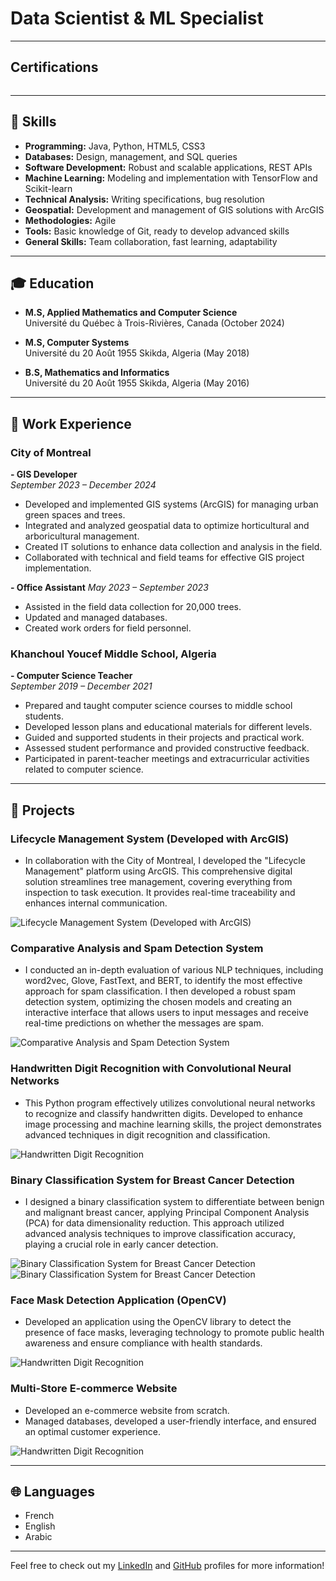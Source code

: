 # Data Scientist & ML Specialist

---

## Certifications

<div style="display: flex; justify-content: space-between;">
  <div data-iframe-width="150" data-iframe-height="270" data-share-badge-id="56c707d9-6e12-40b4-a1d0-869dd308b326" data-share-badge-host="https://www.credly.com"></div>
  <script type="text/javascript" async src="//cdn.credly.com/assets/utilities/embed.js"></script>

<div data-iframe-width="150" data-iframe-height="270" data-share-badge-id="103f5828-3359-4770-b9c0-476c56689ef9" data-share-badge-host="https://www.credly.com"></div>
  <script type="text/javascript" async src="//cdn.credly.com/assets/utilities/embed.js"></script>
</div>

---

## 🔧 Skills

- **Programming:** Java, Python, HTML5, CSS3  
- **Databases:** Design, management, and SQL queries  
- **Software Development:** Robust and scalable applications, REST APIs  
- **Machine Learning:** Modeling and implementation with TensorFlow and Scikit-learn  
- **Technical Analysis:** Writing specifications, bug resolution  
- **Geospatial:** Development and management of GIS solutions with ArcGIS  
- **Methodologies:** Agile  
- **Tools:** Basic knowledge of Git, ready to develop advanced skills  
- **General Skills:** Team collaboration, fast learning, adaptability  

---

## 🎓 Education

- **M.S, Applied Mathematics and Computer Science**  
  Université du Québec à Trois-Rivières, Canada (October 2024)

- **M.S, Computer Systems**  
  Université du 20 Août 1955 Skikda, Algeria (May 2018)

- **B.S, Mathematics and Informatics**  
  Université du 20 Août 1955 Skikda, Algeria (May 2016)
  
---

## 💼 Work Experience

### City of Montreal
**- GIS Developer**  
*September 2023 – December 2024*
- Developed and implemented GIS systems (ArcGIS) for managing urban green spaces and trees.
- Integrated and analyzed geospatial data to optimize horticultural and arboricultural management.
- Created IT solutions to enhance data collection and analysis in the field.
- Collaborated with technical and field teams for effective GIS project implementation.

**- Office Assistant**
*May 2023 – September 2023*
- Assisted in the field data collection for 20,000 trees.
- Updated and managed databases.
- Created work orders for field personnel.

### Khanchoul Youcef Middle School, Algeria
**- Computer Science Teacher**  
*September 2019 – December 2021*
- Prepared and taught computer science courses to middle school students.
- Developed lesson plans and educational materials for different levels.
- Guided and supported students in their projects and practical work.
- Assessed student performance and provided constructive feedback.
- Participated in parent-teacher meetings and extracurricular activities related to computer science.

---

## 📂 Projects

### Lifecycle Management System (Developed with ArcGIS)
- In collaboration with the City of Montreal, I developed the "Lifecycle Management" platform using ArcGIS. This comprehensive digital solution streamlines tree management, covering everything from inspection to task execution. It provides real-time traceability and enhances internal communication.

![Lifecycle Management System (Developed with ArcGIS)](assets/img/PlanifCarte.PNG)  <!-- Replace with your project image -->

### Comparative Analysis and Spam Detection System
- I conducted an in-depth evaluation of various NLP techniques, including word2vec, Glove, FastText, and BERT, to identify the most effective approach for spam classification. I then developed a robust spam detection system, optimizing the chosen models and creating an interactive interface that allows users to input messages and receive real-time predictions on whether the messages are spam.

![Comparative Analysis and Spam Detection System](assets/img/Spam_detection.png)  <!-- Replace with your project image -->

### Handwritten Digit Recognition with Convolutional Neural Networks
- This Python program effectively utilizes convolutional neural networks to recognize and classify handwritten digits. Developed to enhance image processing and machine learning skills, the project demonstrates advanced techniques in digit recognition and classification.
  
![Handwritten Digit Recognition](assets/img/Reconnaissance_des_chiffres_manuscrites_python.PNG)  <!-- Replace with your project image -->

### Binary Classification System for Breast Cancer Detection
- I designed a binary classification system to differentiate between benign and malignant breast cancer, applying Principal Component Analysis (PCA) for data dimensionality reduction. This approach utilized advanced analysis techniques to improve classification accuracy, playing a crucial role in early cancer detection.
  
![Binary Classification System for Breast Cancer Detection](assets/img/Brest_cancer_detection_2dim.png)  <!-- Replace with your project image -->
![Binary Classification System for Breast Cancer Detection](assets/img/Result_Brest_cancer_detection_2dim.png)  <!-- Replace with your project image -->

### Face Mask Detection Application (OpenCV)
- Developed an application using the OpenCV library to detect the presence of face masks, leveraging technology to promote public health awareness and ensure compliance with health standards.
  
![Handwritten Digit Recognition](assets/img/Mask_detection.png)  <!-- Replace with your project image -->

### Multi-Store E-commerce Website
- Developed an e-commerce website from scratch.
- Managed databases, developed a user-friendly interface, and ensured an optimal customer experience.
  
![Handwritten Digit Recognition](https://via.placeholder.com/600x400)  <!-- Replace with your project image -->

---

## 🌐 Languages
- French
- English
- Arabic

---

Feel free to check out my [LinkedIn](https://www.linkedin.com/in/bilel-mezhoud/) and [GitHub](https://github.com/BilelMezhoud) profiles for more information!

